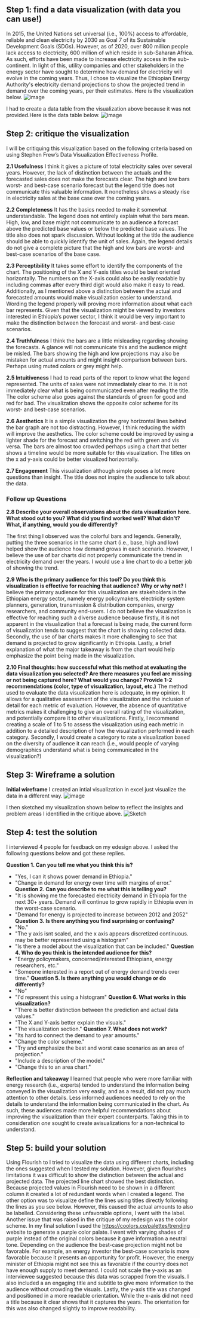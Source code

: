 ## Step 1: find a data visualization (with data you can use!)
In 2015, the United Nations set universal (i.e., 100%) access to affordable, reliable and clean electricity by 2030 as Goal 7 of its Sustainable Development Goals (SDGs). However, as of 2020, over 800 million people lack access to electricity, 600 million of which reside in sub-Saharan Africa. As such, efforts have been made to increase electricity access in the sub-continent. In light of this, utility companies and other stakeholders in the energy sector have sought to determine how demand for electricity will evolve in the coming years. Thus, I chose to visualize the Ethiopian Energy Authority's electricity demand projections to show the projected trend in demand over the coming years, per their estimates.
Here is the visualization below.
![image](https://user-images.githubusercontent.com/98299182/152928983-3a62b02d-90fc-4599-8bc8-d187aca79a0b.png)

I had to create a data table from the visualization above because it was not provided.Here is the data table below.
![image](https://user-images.githubusercontent.com/98299182/152928857-a35db977-1fb3-4c7f-bdf6-0424f44b2149.png)




## Step 2: critique the visualization
I will be critiquing this visualization based on the following criteria based on using Stephen Frew’s Data Visualization Effectiveness Profile.

**2.1	Usefulness** 
I think it gives a picture of total electricity sales over several years. However, the lack of distinction between the actuals and the forecasted sales does not make the forecasts clear. The high and low bars worst- and best-case scenario forecast but the legend title does not communicate this valuable information. It nonetheless shows a steady rise in electricity sales at the base case over the coming years. 

**2.2	Completeness** 
It has the basics needed to make it somewhat understandable. The legend does not entirely explain what the bars mean. High, low, and base might not communicate to an audience a forecast above the predicted base values or below the predicted base values. The title also does not spark discussion. Without looking at the title the audience should be able to quickly identify the unit of sales. Again, the legend details do not give a complete picture that the high and low bars are worst- and best-case scenarios of the base case.

**2.3	Perceptibility**
It takes some effort to identify the components of the chart. The positioning of the X and Y-axis titles would be best oriented horizontally. The numbers on the X-axis could also be easily readable by including commas after every third digit would also make it easy to read. Additionally, as I mentioned above a distinction between the actual and forecasted amounts would make visualization easier to understand. Wording the legend properly will proving more information about what each bar represents. Given that the visualization might be viewed by investors interested in Ethiopia’s power sector, I think it would be very important to make the distinction between the forecast and worst- and best-case scenarios.

**2.4 Truthfulness** 
I think the bars are a little misleading regarding showing the forecasts. A glance will not communicate this and the audience might be misled. The bars showing the high and low projections may also be mistaken for actual amounts and might insight comparison between bars. Perhaps using muted colors or grey might help.

**2.5	Intuitiveness** 
I had to read parts of the report to know what the legend represented. The units of sales were not immediately clear to me. It is not immediately clear what is being communicated even after reading the title. The color scheme also goes against the standards of green for good and red for bad. The visualization shows the opposite color scheme for its worst- and best-case scenarios.

**2.6	Aesthetics**
It is a simple visualization the grey horizontal lines behind the bar graph are not too distracting. However, I think reducing the width will improve the aesthetics. The color scheme could be improved by using a lighter shade for the forecast and switching the red with green and vis versa. The bars are almost too crowded perhaps using a chart that better shows a timeline would be more suitable for this visualization. The titles on the x ad y-axis could be better visualized horizontally. 

**2.7	Engagement**
This visualization although simple poses a lot more questions than insight. The title does not inspire the audience to talk about the data.

### **Follow up Questions**

**2.8 Describe your overall observations about the data visualization here. What stood out to you? What did you find worked well? What didn't? What, if anything, would you do differently?**

The first thing I observed was the colorful bars and legends. Generally, putting the three scenarios in the same chart (i.e., base, high and low) helped show the audience how demand grows in each scenario. However, I believe the use of bar charts did not properly communicate the trend in electricity demand over the years. I would use a line chart to do a better job of showing the trend.

**2.9	Who is the primary audience for this tool? Do you think this visualization is effective for reaching that audience? Why or why not?**
I believe the primary audience for this visualization are stakeholders in the Ethiopian energy sector, namely energy policymakers, electricity system planners, generation, transmission & distribution companies, energy researchers, and community end-users. I do not believe the visualization is effective for reaching such a diverse audience because firstly, it is not apparent in the visualization that a forecast is being made, the current form of visualization tends to suggest that the chart is showing collected data. Secondly, the use of bar charts makes it more challenging to see that demand is projected to grow significantly in Ethiopia. Lastly, a brief explanation of what the major takeaway is from the chart would help emphasize the point being made in the visualization.

**2.10	Final thoughts: how successful what this method at evaluating the data visualization you selected? Are there measures you feel are missing or not being captured here? What would you change? Provide 1-2 recommendations (color, type of visualization, layout, etc.)**
The method used to evaluate the data visualization here is adequate, in my opinion. It allows for a qualitative assessment of the visualization and the inclusion of detail for each metric of evaluation. However, the absence of quantitative metrics makes it challenging to give an overall rating of the visualization, and potentially compare it to other visualizations. Firstly, I recommend creating a scale of 1 to 5 to assess the visualization using each metric in addition to a detailed description of how the visualization performed in each category. Secondly, I would create a category to rate a visualization based on the diversity of audience it can reach (i.e., would people of varying demographics understand what is being communicated in the visualization?)


## Step 3: Wireframe a solution
**Initial wireframe**
I created an intial visualization in excel just visualize the data in a different way.
![image](https://user-images.githubusercontent.com/98299182/152929602-29b8ee77-e7a2-4ea3-8870-86a17b2da378.png)

I then sketched my visualization shown below to reflect the insights and problem areas I identified in the critique above.
![Sketch](https://user-images.githubusercontent.com/98299182/152946266-01fffa48-ee62-4312-8b63-4f2d642947cf.JPG)


## Step 4: test the solution
I interviewed 4 people for feedback on my edesign above. I asked the following questions below and got these replies.

**Question 1. Can you tell me what you think this is?**
   - "Yes, I can it shows power demand in Ethiopia."
   - "Change in demand for energy over time with margins of error."
**Question 2. Can you describe to me what this is telling you?**
  - "It is showing me the forecasted electricity demand in Ethiopia for the next 30+ years. Demand will continue to grow rapidly in Ethiopia even in the worst-case scenario.
  - "Demand for energy is projected to increase between 2012 and 2052"
**Question 3.	Is there anything you find surprising or confusing?**
  - "No."
  - "The y axis isnt scaled, and the x axis appears discretized continuous. may be better represented using a histogram"
  - "Is there a model about the visualization that can be included."
**Question 4. Who do you think is the intended audience for this?**
  - "Energy policymakers, concerned/interested Ethiopians, energy researchers, etc."
  - "Someone interested in a report out of energy demand trends over time."
**Question 5. Is there anything you would change or do differently?**
  - "No"
  - "I'd represent this using a histogram"
**Question 6. What works in this visualization?**
  - "There is better distinction between the prediction and actual data values."
  - "The X and Y-axis better explain the visuals."
  - "The visualization section."
**Question 7. What does not work?**
  - "Its hard to connect the demand to year amounts."
  - "Change the color scheme."
  - "Try and emphasize the best and worst case scenarios as an area of projection."
  - "Include a description of the model."
  - "Change this to an area chart."
 
 **Reflection and takeaway**
I learned that people who were more familiar with energy research (i.e., experts) tended to understand the information being conveyed in the visualization very easily, and as a result, did not pay much attention to other details. Less informed audiences needed to rely on the details to understand the information being communicated in the chart. As such, these audiences made more helpful recommendations about improving the visualization than their expert counterparts. Taking this in to consideration _one_ sought to create avisualizations for a non-technical to understand.

## Step 5: build your solution
Using Flourish to I tried to visualize the data using different charts, including the ones suggested when I tested my solution. However, given flourishes limitations it was difficult to show the distinction between the actual and projected data. The projected line chart showed the best distinction. Because projected values in Flourish need to be shown in a different column it created a lot of redundant words when I created a legend. The other option was to visualize define the lines using titles directly following the lines as you see below. However, this caused the actual amounts to also be labelled. Considering these unfavorable options, I went with the label. Another issue that was raised in the critique of my redesign was the color scheme. In my final solution I used the https://coolors.co/palettes/trending website to generate a purple color palate. I went with varying shades of purple instead of the original colors because it gave information a neutral tone. Depending on the audience the best-case projection might not be favorable. For example, an energy investor the best-case scenario is more favorable because it presents an opportunity for profit.  However, the energy minister of Ethiopia might not see this as favorable if the country does not have enough supply to meet demand. I could not scale the y-axis as an interviewee suggested because this data was scrapped from the visuals. I also included a an engaging title and subtitle to give more information to the audience without crowding the visuals. Lastly, the y-axis title was changed and positioned in a more readable orientation. While the x-axis did not need a title because it clear shows that it captures the years. The orientation for this was also changed slightly to improve readability.
<div class="flourish-embed flourish-chart" data-src="visualisation/8639614"><script src="https://public.flourish.studio/resources/embed.js"></script></div>
